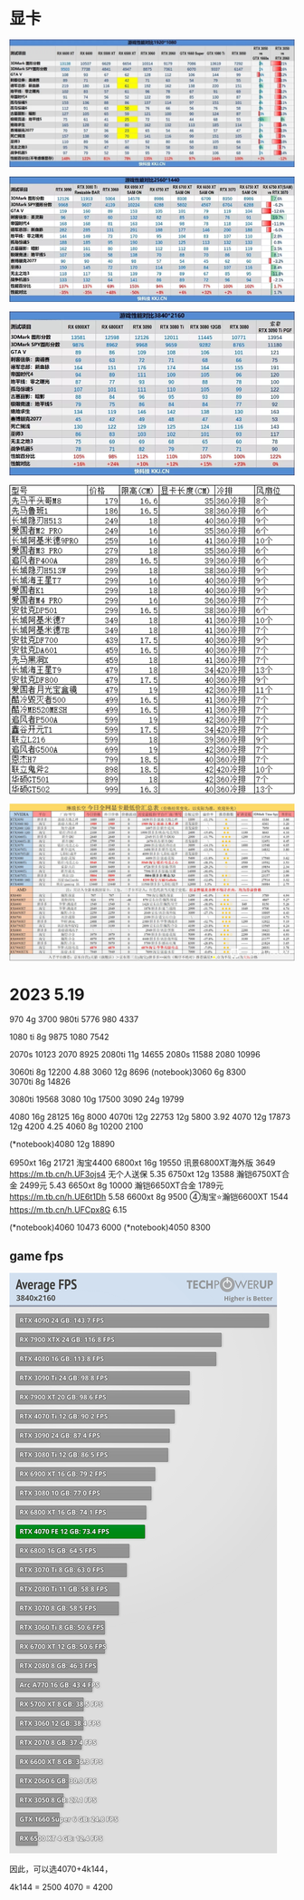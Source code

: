 # 显卡


![](_v_images/20221121134210181_20921.png)


![](_v_images/20221121134247040_13313.png)

![](_v_images/20221121134803539_27462.png)

![](_v_images/20221209180120985_22521.png)



![](_v_images/20230117102418974_24620.png)


# 2023 5.19
970 4g 3700
980ti  5776
980 4337 

1080 ti 8g 9875
1080 7542



2070s 10123
2070  8925
2080ti 11g 14655
2080s 11588
2080 10996


3060ti 8g 12200  4.88
3060 12g 8696
(notebook)3060 6g 8300   
3070ti 8g 14826

3080ti 19568
3080 10g 17500
3090 24g 19799

4080 16g   28125 16g  8000
4070ti 12g 22753 12g   5800  3.92
4070 12g   17873  12g    4200  4.25
4060 8g    10200      2100  


(*notebook)4080 12g 18890


6950xt 16g 21721     淘宝4400
6800xt 16g 19550     讯景6800XT海外版 3649 https://m.tb.cn/h.UF3ojs4  无个人送保  5.35
6750xt 12g 13588     瀚铠6750XT合金 2499元  5.43
6650xt 8g  10000      ️瀚铠6650XT合金 1789元 https://m.tb.cn/h.UE6t1Dh  5.58 
6600xt 8g  9500     ④淘宝️⭐️瀚铠6600XT 1544 https://m.tb.cn/h.UFCpx8G   6.15


(*notebook)4060  10473   6000
(*notebook)4050  8300 


## game fps

![](vx_images/194035815278790.png)





因此，可以选4070+4k144，

4k144 = 2500
4070   = 4200



